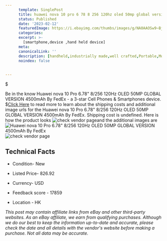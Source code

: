 ```yaml
---
      template: SinglePost
      title: huawei nova 10 pro 6 78 8 256 120hz oled 50mp global version 4500mah by fedex
      status: Published
      date: '2023-02-12'
      featuredImage: https://i.ebayimg.com/thumbs/images/g/NA0AAOSw9~BjSRpQ/s-l225.jpg
      categories: 
      excerpt: >-
        [smartphone,device ,hand held device]
      meta:
      canonicalLink: ''
      description: [handheld,industrially made,well crafted,Portable,Mobile,Compact,Convenient,Lightweight,Maneuverable,Man-portable,Miniature,Carriable,Hand-held,Light,Holdable,Transportable,Mobile device,Pocket-sized,On-the-go,Wireless,Cordless,Compact size,Convenient size, smartphone,device ,hand held device]
      noindex: false
      
        
---
```

$

Be in the know Huawei nova 10 Pro 6.78" 8/256 120Hz OLED 50MP GLOBAL VERSION 4500mAh By FedEx - a 3-star Cell Phones & Smartphones device.
$[Click Here](https://www.ebay.com/itm/334592664319?hash=item4de746e2ff%3Ag%3ANA0AAOSw9%7EBjSRpQ&mkevt=1&mkcid=1&mkrid=711-53200-19255-0&campid=%253CePNCampaignId%253E&customid=%253CreferenceId%253E&toolid=10049) to read more to learn about the shipping costs and additional image urls for the Huawei nova 10 Pro 6.78" 8/256 120Hz OLED 50MP GLOBAL VERSION 4500mAh By FedEx. Shipping cost is undefined. Here is how the product looks ![check vendor page](https://i.ebayimg.com/thumbs/images/g/NA0AAOSw9~BjSRpQ/s-l225.jpg)and the additional images are![Huawei nova 10 Pro 6.78" 8/256 120Hz OLED 50MP GLOBAL VERSION 4500mAh By FedEx](https://i.ebayimg.com/images/g/NA0AAOSw9~BjSRpQ/s-l500.jpg)![check vendor page]()



 ## Technical Facts 



     
      

 - Condition- New 


      

 - Listed Price- 826.92 


      

 - Currency- USD 


      

 - Feedback score - 17859 


      

 - Location - HK 


      
      

 *_This post may contain affiliate links from eBay and other third-party websites. As an eBay affiliate, we earn from qualifying purchases. Although we do our best to keep the information up-to-date and accurate, please check the date and all details with the vendor's website before making a purchase. Not all data may be accurate._*







